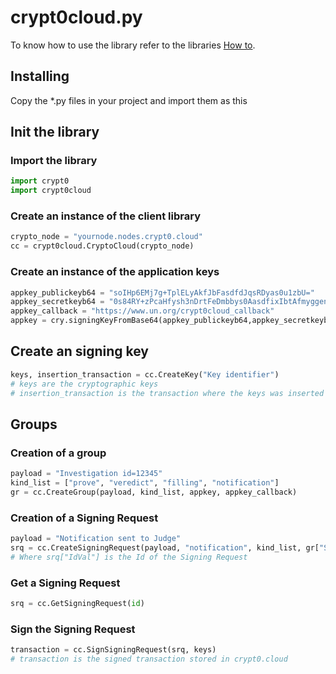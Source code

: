 # crypt0cloud.py
To know how to use the library refer to the libraries [How to](https://github.com/crypt0cloud/howto).

## Installing
Copy the *.py files in your project and import them as this

## Init the library

### Import the library
```python
import crypt0
import crypt0cloud
```

### Create an instance of the client library
```python
crypto_node = "yournode.nodes.crypt0.cloud"
cc = crypt0cloud.CryptoCloud(crypto_node)
```

### Create an instance of the application keys
```python
appkey_publickeyb64 = "soIHp6EMj7g+TplELyAkfJbFasdfdJqsRDyas0u1zbU="
appkey_secretkeyb64 = "0s84RY+zPcaHfysh3nDrtFeDmbbys0AasdfixIbtAfmyggenoQyPuD5OmUQvICR8lsWm44t0mqxEPJqzS7XNtQ=="
appkey_callback = "https://www.un.org/crypt0cloud_callback"
appkey = cry.signingKeyFromBase64(appkey_publickeyb64,appkey_secretkeyb64)
```

## Create an signing key
```python
keys, insertion_transaction = cc.CreateKey("Key identifier")
# keys are the cryptographic keys
# insertion_transaction is the transaction where the keys was inserted in crypt0.cloud
```

## Groups

### Creation of a group
```python
payload = "Investigation id=12345"
kind_list = ["prove", "veredict", "filling", "notification"]
gr = cc.CreateGroup(payload, kind_list, appkey, appkey_callback)
```

### Creation of a Signing Request
```python
payload = "Notification sent to Judge"
srq = cc.CreateSigningRequest(payload, "notification", kind_list, gr["Sign"], appkey, appkey_callback)
# Where srq["IdVal"] is the Id of the Signing Request
```

### Get a Signing Request
```python
srq = cc.GetSigningRequest(id)
```

### Sign the Signing Request
```python
transaction = cc.SignSigningRequest(srq, keys)
# transaction is the signed transaction stored in crypt0.cloud
```
